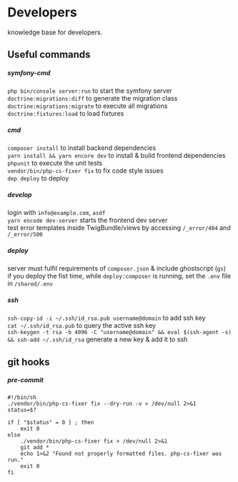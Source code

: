 # Developers
knowledge base for developers.

## Useful commands

##### symfony-cmd
`php bin/console server:run` to start the symfony server  
`doctrine:migrations:diff` to generate the migration class  
`doctrine:migrations:migrate` to execute all migrations  
`doctrine:fixtures:load` to load fixtures

##### cmd
`composer install` to install backend dependencies  
`yarn install && yarn encore dev` to install & build frontend dependencies  
`phpunit` to execute the unit tests  
`vendor/bin/php-cs-fixer fix` to fix code style issues  
`dep deploy` to deploy  

##### develop
login with `info@example.com`, `asdf`  
`yarn encode dev-server` starts the frontend dev server  
test error templates inside TwigBundle/views by accessing `/_error/404` and `/_error/500`

##### deploy
server must fulfil requirements of `composer.json` & include ghostscript (`gs`)  
if you deploy the fist time, while `deploy:composer` is running, set the `.env` file in `/shared/.env`  
 
##### ssh
`ssh-copy-id -i ~/.ssh/id_rsa.pub username@domain` to add ssh key  
`cat ~/.ssh/id_rsa.pub` to query the active ssh key  
`ssh-keygen -t rsa -b 4096 -C "username@domain" && eval $(ssh-agent -s) && ssh-add ~/.ssh/id_rsa` generate a new key & add it to ssh  

## git hooks
##### pre-commit
```
#!/bin/sh
./vendor/bin/php-cs-fixer fix --dry-run -v > /dev/null 2>&1
status=$?

if [ "$status" = 0 ] ; then
    exit 0
else
    ./vendor/bin/php-cs-fixer fix > /dev/null 2>&1
    git add *
    echo 1>&2 "Found not properly formatted files. php-cs-fixer was run."
    exit 0
fi

```
